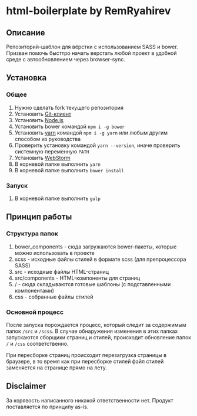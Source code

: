 # html-boilerplate by RemRyahirev

## Описание

Репозиторий-шаблон для вёрстки с использованием SASS и bower. Призван
помочь бысттро начать верстать любой проект в удобной среде с автообновлением
через browser-sync.

## Установка

### Общее

1. Нужно сделать fork текущего репозитория
1. Установить [Git-клиент](https://git-scm.com)
1. Установить [Node.js](https://nodejs.org)
1. Установить bower командой `npm i -g bower`
1. Установить [yarn](https://yarnpkg.com/en/docs/install)
командой `npm i -g yarn` или любым другим способом из руководства
1. Проверить установку командой `yarn --version`, иначе
проверить системную переменную `PATH`
1. Установить [WebStorm](https://www.jetbrains.com/webstorm/download)
1. В корневой папке выполнить `yarn`
1. В корневой папке выполнить `bower install`

### Запуск

1. В корневой папке выполнить `gulp`

## Принцип работы

### Структура папок

1. bower_components - сюда загружаются bower-пакеты, которые можно
использовать в проекте
1. scss - исходные файлы стилей в формате scss (для препроцессора SASS)
1. src - исходные файлы HTML-страниц
1. src/components - HTML-компоненты для страниц
1. / - сюда складываются готовые шаблоны (с подставленными компонентами)
1. css - собранные файлы стилей

### Основной процесс

После запуска порождается процесс, который следит за содержимым папок `/src`
и `/scss`. В случае обнаружения изменения в этих папках запускаются сборщики
страниц и стилей, происходит обновление папок `/` и `/css` соответственно.

При пересборке страниц происходит перезагрузка страницы в браузере, в то время
как при пересборке стилей файл стилей заменяется на странице прямо на лету.

## Disclaimer

За корявость написанного никакой ответственности нет. Продукт поставляется по
принципу as-is.